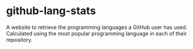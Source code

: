 # github-lang-stats

A website to retrieve the programming languages a GitHub user has used. Calculated using the most popular programming language in each of their repository.

